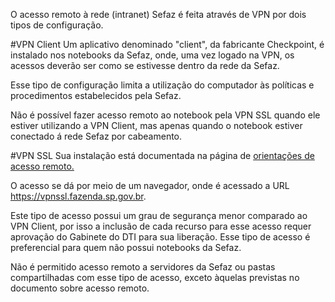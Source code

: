 O acesso remoto à rede (intranet) Sefaz é feita através de VPN por dois tipos de configuração.

#VPN Client
Um aplicativo denominado "client", da fabricante Checkpoint, é instalado nos notebooks da Sefaz, onde, uma vez logado na VPN, os acessos deverão ser como se estivesse dentro da rede da Sefaz.

Esse tipo de configuração limita a utilização do computador às políticas e procedimentos estabelecidos pela Sefaz.

Não é possível fazer acesso remoto ao notebook pela VPN SSL quando ele estiver utilizando a VPN Client, mas apenas quando o notebook estiver conectado á rede Sefaz por cabeamento.

#VPN SSL
Sua instalação está documentada na página de [orientações de acesso remoto.](https://portal.fazenda.sp.gov.br/servicos/acesso-remoto/)

O acesso se dá por meio de um navegador, onde é acessado a URL https://vpnssl.fazenda.sp.gov.br.

Este tipo de acesso possui um grau de segurança menor comparado ao VPN Client, por isso a inclusão de cada recurso para esse acesso requer aprovação do Gabinete do DTI para sua liberação. Esse tipo de acesso é preferencial para quem não possui notebooks da Sefaz.

Não é permitido acesso remoto a servidores da Sefaz ou pastas compartilhadas com esse tipo de acesso, exceto àquelas previstas no documento sobre acesso remoto.


